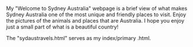My "Welcome to Sydney Australia" webpage is a brief view of what makes Sydney Australia one of the most unique and friendly places to visit.  Enjoy the pictures of the animals and places that are Australia.  I hope you enjoy just a small part of what is a beautiful country!

The "sydaustravels.html" serves as my index/primary .html.  
